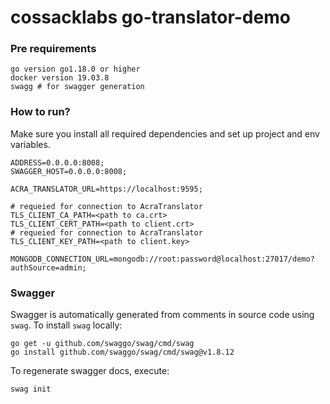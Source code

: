 # cossacklabs go-translator-demo

### Pre requirements

    go version go1.18.0 or higher 
    docker version 19.03.8
    swagg # for swagger generation

### How to run?

Make sure you install all required dependencies and set up project and env variables.

```
ADDRESS=0.0.0.0:8008;
SWAGGER_HOST=0.0.0.0:8008;

ACRA_TRANSLATOR_URL=https://localhost:9595;

# requeied for connection to AcraTranslator
TLS_CLIENT_CA_PATH=<path to ca.crt>
TLS_CLIENT_CERT_PATH=<path to client.crt>
# requeied for connection to AcraTranslator
TLS_CLIENT_KEY_PATH=<path to client.key>

MONGODB_CONNECTION_URL=mongodb://root:password@localhost:27017/demo?authSource=admin;
```

### Swagger

Swagger is automatically generated from comments in source code using `swag`. To install `swag` locally:

```
go get -u github.com/swaggo/swag/cmd/swag
go install github.com/swaggo/swag/cmd/swag@v1.8.12
```

To regenerate swagger docs, execute:

```
swag init
```
